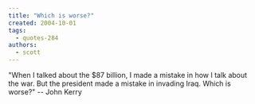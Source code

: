 ```yaml
---
title: "Which is worse?"
created: 2004-10-01
tags: 
  - quotes-284
authors: 
  - scott
---
```


"When I talked about the $87 billion, I made a mistake in how I talk about the war. But the president made a mistake in invading Iraq. Which is worse?" -- John Kerry
